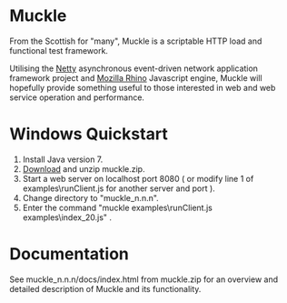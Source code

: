 Muckle
======

From the Scottish for "many", Muckle is a scriptable HTTP load and functional test framework.

Utilising the <a href="http://netty.io">Netty</a> asynchronous event-driven network application framework project 
and <a href="https://developer.mozilla.org/en/docs/Rhino">Mozilla Rhino</a> Javascript engine, Muckle will hopefully provide something useful to those 
interested in web and web service operation and performance.

<h1>Windows Quickstart</h1>

1. Install Java version 7.<br>
2. <a href="https://github.com/muckleproject/muckle/blob/master/muckle.zip?raw=true">Download</a> and unzip muckle.zip.<br>
3. Start a web server on localhost port 8080 ( or modify line 1 of examples\runClient.js for another server and port ).<br>
4. Change directory to "muckle_n.n.n".<br>
5. Enter the command   "muckle examples\runClient.js examples\index_20.js"  .<br>

<h1>Documentation</h1>
See muckle_n.n.n/docs/index.html from muckle.zip for an overview and detailed description of Muckle and its functionality.



